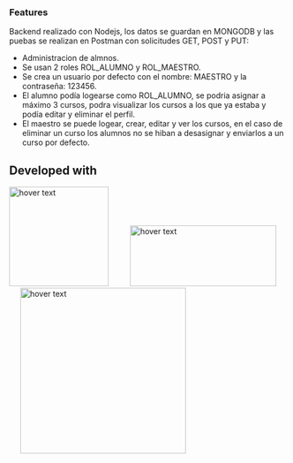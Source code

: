 ### Features
Backend realizado con Nodejs, los datos se guardan en MONGODB y las puebas se realizan en Postman con solicitudes GET, POST y PUT:
- Administracion de almnos.
- Se usan 2 roles ROL_ALUMNO y ROL_MAESTRO.
- Se crea un usuario por defecto con el nombre: MAESTRO y la contraseña: 123456.
- El alumno podía logearse como ROL_ALUMNO, se podria asignar a máximo 3 cursos, podra visualizar los cursos a los que ya estaba y podía editar y eliminar el perfil.
- El maestro se puede logear, crear, editar y ver los cursos, en el caso de eliminar un curso los alumnos no se hiban a desasignar y enviarlos a un curso por defecto.

## Developed with
<p>
        <img src="https://upload.wikimedia.org/wikipedia/commons/thumb/d/d9/Node.js_logo.svg/1200px-Node.js_logo.svg.png" width="180" title="hover text">&nbsp;&nbsp;&nbsp;&nbsp;&nbsp;&nbsp;&nbsp;&nbsp;&nbsp;
        <img src="https://upload.wikimedia.org/wikipedia/commons/thumb/9/93/MongoDB_Logo.svg/2560px-MongoDB_Logo.svg.png" width="265" height="110" title="hover text">
        &nbsp&nbsp&nbsp&nbsp
        <img src="https://miro.medium.com/v2/resize:fit:1400/0*Ij4wyJ4yMq_0Vm_U.png" width="300" title="hover text">
</p>
